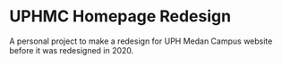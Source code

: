 # UPHMC Homepage Redesign
A personal project to make a redesign for UPH Medan Campus website before it was redesigned in 2020.
